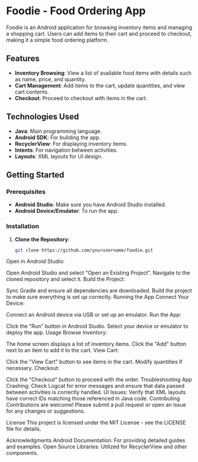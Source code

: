 # Foodie - Food Ordering App

Foodie is an Android application for browsing inventory items and managing a shopping cart. Users can add items to their cart and proceed to checkout, making it a simple food ordering platform.

## Features

- **Inventory Browsing**: View a list of available food items with details such as name, price, and quantity.
- **Cart Management**: Add items to the cart, update quantities, and view cart contents.
- **Checkout**: Proceed to checkout with items in the cart.

## Technologies Used

- **Java**: Main programming language.
- **Android SDK**: For building the app.
- **RecyclerView**: For displaying inventory items.
- **Intents**: For navigation between activities.
- **Layouts**: XML layouts for UI design.


## Getting Started

### Prerequisites

- **Android Studio**: Make sure you have Android Studio installed.
- **Android Device/Emulator**: To run the app.

### Installation

1. **Clone the Repository**:
   ```bash
   git clone https://github.com/yourusername/foodie.git
Open in Android Studio:

Open Android Studio and select "Open an Existing Project".
Navigate to the cloned repository and select it.
Build the Project:

Sync Gradle and ensure all dependencies are downloaded.
Build the project to make sure everything is set up correctly.
Running the App
Connect Your Device:

Connect an Android device via USB or set up an emulator.
Run the App:

Click the "Run" button in Android Studio.
Select your device or emulator to deploy the app.
Usage
Browse Inventory:

The home screen displays a list of inventory items.
Click the "Add" button next to an item to add it to the cart.
View Cart:

Click the "View Cart" button to see items in the cart.
Modify quantities if necessary.
Checkout:

Click the "Checkout" button to proceed with the order.
Troubleshooting
App Crashing: Check Logcat for error messages and ensure that data passed between activities is correctly handled.
UI Issues: Verify that XML layouts have correct IDs matching those referenced in Java code.
Contributing
Contributions are welcome! Please submit a pull request or open an issue for any changes or suggestions.

License
This project is licensed under the MIT License - see the LICENSE file for details.

Acknowledgments
Android Documentation: For providing detailed guides and examples.
Open Source Libraries: Utilized for RecyclerView and other components.
